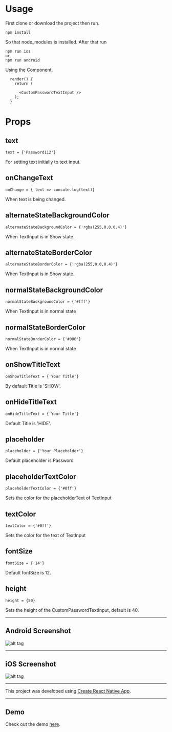 # Usage
First clone or download the project then run. 

```
npm install
```
So that node_modules is installed. After that run

```
npm run ios 
or
npm run android
```

Using the Component.

```
  render() {
    return (

      <CustomPasswordTextInput />
    );
  }
```

# Props
## text
```
text = {'Password112'}
```
For setting text initially to text input.

## onChangeText
```
onChange = { text => console.log(text)}
```
When text is being changed.

## alternateStateBackgroundColor
```
alternateStateBackgroundColor = {'rgba(255,0,0,0.4)'}
```
When TextInput is in Show state.

## alternateStateBorderColor
```
alternateStateBorderColor = {'rgba(255,0,0,0.4)'}
```
When TextInput is in Show state.


## normalStateBackgroundColor
```
normalStateBackgroundColor = {'#fff'}
```
When TextInput is in normal state

## normalStateBorderColor
```
normalStateBorderColor = {'#000'}
```
When TextInput is in normal state

## onShowTitleText
```
onShowTitleText = {'Your Title'}
```
By default Title is 'SHOW'.

## onHideTitleText
```
onHideTitleText = {'Your Title'}
```
Default Title is 'HIDE'.

## placeholder
```
placeholder = {'Your Placeholder'}
```
Default placeholder is Password

## placeholderTextColor
```
placeholderTextColor = {'#0ff'}
```
Sets the color for the placeholderText of TextInput

## textColor
```
textColor = {'#0ff'}
```
Sets the color for the text of TextInput

## fontSize
```
fontSize = {'14'}
```
Default fontSize is 12.

## height
```
height = {50}
```
Sets the height of the CustomPasswordTextInput, default is 40.

<hr>

## Android Screenshot
![alt tag](https://github.com/iaaqib/CustomPasswordTextInput/blob/master/Screenshots/android-customtextinput.png)

<hr>

## iOS Screenshot
![alt tag](https://github.com/iaaqib/CustomPasswordTextInput/blob/master/Screenshots/ios-customtextinput.png)

<hr>

This project was developed using [Create React Native App](https://github.com/react-community/create-react-native-app).

<hr>

## Demo

Check out the demo [here](https://expo.io/@iaaqibhussain/custompasswordtextinput).
